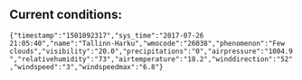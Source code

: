 ## Current conditions: 
 ``` {"timestamp":"1501092317","sys_time":"2017-07-26 21:05:40","name":"Tallinn-Harku","wmocode":"26038","phenomenon":"Few clouds","visibility":"20.0","precipitations":"0","airpressure":"1004.9","relativehumidity":"73","airtemperature":"18.2","winddirection":"52","windspeed":"3","windspeedmax":"6.8"} ```
